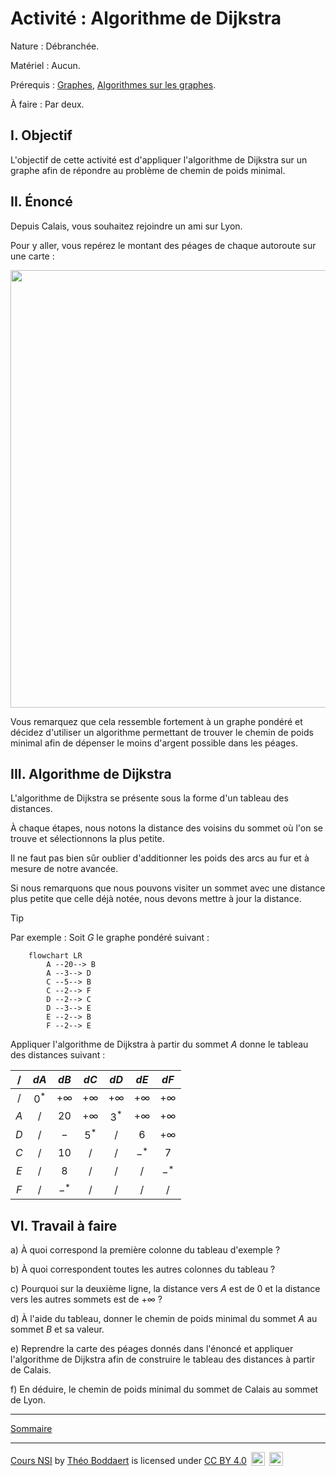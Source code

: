# Activité : Algorithme de Dijkstra

Nature : Débranchée.

Matériel : Aucun.

Prérequis : [Graphes](./Graphes.md), [Algorithmes sur les graphes](./Algorithmes_sur_les_graphes.md).

À faire : Par deux.

## I. Objectif

L'objectif de cette activité est d'appliquer l'algorithme de Dijkstra sur un graphe afin de répondre au problème de chemin de poids minimal.

## II. Énoncé

Depuis Calais, vous souhaitez rejoindre un ami sur Lyon.

Pour y aller, vous repérez le montant des péages de chaque autoroute sur une carte :

<img src="./img/carte_france.png" width=700>

Vous remarquez que cela ressemble fortement à un graphe pondéré et décidez d'utiliser un algorithme permettant de trouver le chemin de poids minimal afin de dépenser le moins d'argent possible dans les péages.

## III. Algorithme de Dijkstra

L'algorithme de Dijkstra se présente sous la forme d'un tableau des distances.

À chaque étapes, nous notons la distance des voisins du sommet où l'on se trouve et sélectionnons la plus petite.

Il ne faut pas bien sûr oublier d'additionner les poids des arcs au fur et à mesure de notre avancée.

Si nous remarquons que nous pouvons visiter un sommet avec une distance plus petite que celle déjà notée, nous devons mettre à jour la distance.

> [!TIP]
> Par exemple :
> Soit $G$ le graphe pondéré suivant :
>
> ```mermaid
>     flowchart LR
>         A --20--> B
>         A --3--> D
>         C --5--> B
>         C --2--> F
>         D --2--> C
>         D --3--> E
>         E --2--> B
>         F --2--> E
> ```
>
> Appliquer l'algorithme de Dijkstra à partir du sommet $A$ donne le tableau des distances suivant :
>
> | / | $dA$ | $dB$ | $dC$ | $dD$ | $dE$ | $dF$ |
> | :---: | :---: | :---: | :---: | :---: | :---: | :---: |
> | / | $0^*$ | $+\infty$ | $+\infty$ | $+\infty$ | $+\infty$ | $+\infty$ |
> | $A$ | / | $20$ | $+\infty$ | $3^*$ | $+\infty$ |$+\infty$ |$+\infty$ |
> | $D$ | / | $-$ | $5^*$ | / | $6$ | $+\infty$ |
> | $C$ | / | $10$ | / | / | $-^*$ | $7$ |
> | $E$ | / | $8$ | / | / | / | $-^*$ |
> | $F$ | / | $-^*$ | / | / | / | / |


## VI. Travail à faire

a) À quoi correspond la première colonne du tableau d'exemple ?

b) À quoi correspondent toutes les autres colonnes du tableau ?

c) Pourquoi sur la deuxième ligne, la distance vers $A$ est de $0$ et la distance vers les autres sommets est de $+\infty$ ?

d) À l'aide du tableau, donner le chemin de poids minimal du sommet $A$ au sommet $B$ et sa valeur.

e) Reprendre la carte des péages donnés dans l'énoncé et appliquer l'algorithme de Dijkstra afin de construire le tableau des distances à partir de Calais.

f) En déduire, le chemin de poids minimal du sommet de Calais au sommet de Lyon.

___________________

[Sommaire](./../../README.md)

___________

<p xmlns:cc="http://creativecommons.org/ns#" xmlns:dct="http://purl.org/dc/terms/"><a property="dct:title" rel="cc:attributionURL" href="https://github.com/boddaert/nsi">Cours NSI</a> by <a rel="cc:attributionURL dct:creator" property="cc:attributionName" href="https://github.com/boddaert">Théo Boddaert</a> is licensed under <a href="https://creativecommons.org/licenses/by/4.0/?ref=chooser-v1" target="_blank" rel="license noopener noreferrer" style="display:inline-block;">CC BY 4.0</a>  <img style="height:22px!important;margin-left:3px;vertical-align:text-bottom;" src="https://mirrors.creativecommons.org/presskit/icons/cc.svg?ref=chooser-v1" alt="">  <img style="height:22px!important;margin-left:3px;vertical-align:text-bottom;" src="https://mirrors.creativecommons.org/presskit/icons/by.svg?ref=chooser-v1" alt=""></p> 